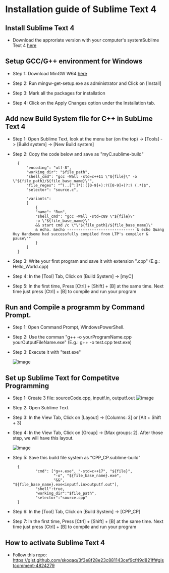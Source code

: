 # Installation guide of Sublime Text 4

## Install Sublime Text 4
* Download the approriate version with your computer's systemSublime Text 4 [here](https://www.sublimetext.com/download)

## Setup GCC/G++ environment for Windows
* Step 1: Download MinGW W64 [here](https://sourceforge.net/projects/mingw/)
  
* Step 2: Run mingw-get-setup.exe as administrator and Click on [Install]
* Step 3: Mark all the packages for installation
* Step 4: Click on the Apply Changes option under the Installation tab.

## Add new Build System file for C++ in SubLime Text 4
* Step 1: Open Sublime Text, look at the menu bar (on the top) -> [Tools]  -> [Build system] -> [New Build system]
* Step 2: Copy the code below and save as "myC.sublime-build"
  
	    {
	        "encoding": "utf-8",
	        "working_dir": "$file_path",
	        "shell_cmd": "gcc -Wall -std=c++11 \"${file}\" -o \"${file_path}/${file_base_name}\"",
	        "file_regex": "^(..[^:]*):([0-9]+):?([0-9]+)?:? (.*)$",
	        "selector": "source.c",
	    
	        "variants":
	        [
	            {
				"name": "Run",
				"shell_cmd": "gcc -Wall -std=c89 \"${file}\"
				-o \"${file_base_name}\"
				&& start cmd /c \"\"${file_path}/${file_base_name}\"
				& echo. &echo ------------------------------ & echo Quang Huy Handsome had successfully compiled from LTP's compiler & pause\""
	            }
	        ]
	    }
        
* Step 3: Write your first program and save it with extension ".cpp" (E.g.: Hello_World.cpp)
* Step 4: In the [Tool] Tab, Click on [Build System] -> [myC]
* Step 5: In the first time, Press [Ctrl] + [Shift] + [B] at the same time. Next time just press [Ctrl] + [B] to compile and run your program

## Run and Compile a programm by Command Prompt.
* Step 1: Open Command Prompt, WindowsPowerShell.
  
* Step 2: Use the comman "g++ -o yourProgramName.cpp yourOutputFileName.exe" (E.g.: g++ -o test.cpp test.exe)
* Step 3: Execute it with "test.exe"
  
  ![image](https://github.com/loveCiForever/Setting-up-Sublime-Text-for-Competitive-Progaming-C-/assets/107240800/aace8fd1-7af5-43ed-ab3f-bf79f85d4805)

## Set up Sublime Text for Competitve Programming
* Step 1: Create 3 file: sourceCode.cpp, inputf.in, outputf.out
  ![image](https://github.com/loveCiForever/Setting-up-Sublime-Text-for-Competitive-Progaming-C-/assets/107240800/80d1d66c-1c20-4b36-8993-73200a5c14de)
* Step 2: Open Sublime Text.
* Step 3: In the View Tab, Click on [Layout] -> [Columns: 3] or [Alt + Shift + 3]
* Step 4: In the View Tab, Click on [Group] -> [Max groups: 2]. After those step, we will have this layout.
  
  ![image](https://github.com/loveCiForever/Setting-up-Sublime-Text-for-Competitive-Progaming-C-/assets/107240800/dd55a742-2e2a-4e85-b421-d9a21a5f08ed)
* Step 5: Save this build file system as "CPP_CP.sublime-build"
  
		{
			    "cmd": ["g++.exe", "-std=c++17", "${file}",
			            "-o", "${file_base_name}.exe",
			            "&&", "${file_base_name}.exe<inputf.in>outputf.out"],
			    "shell":true,
			    "working_dir":"$file_path",
			    "selector":"source.cpp"
		}
* Step 6: In the [Tool] Tab, Click on [Build System] -> [CPP_CP]
* Step 7: In the first time, Press [Ctrl] + [Shift] + [B] at the same time. Next time just press [Ctrl] + [B] to compile and run your program
    
## How to activate Sublime Text 4
* Follow this repo: https://gist.github.com/skoqaq/3f3e8f28e23c881143cef9cf49d821ff#gistcomment-4824279
